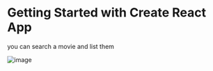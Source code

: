 # Getting Started with Create React App

you can search a movie and list them

![image](https://github.com/georgeAbouKhalil/usePopcorn-list-movies/assets/88317294/9b371a22-beda-4da4-a26c-9209ab55dd1f)
